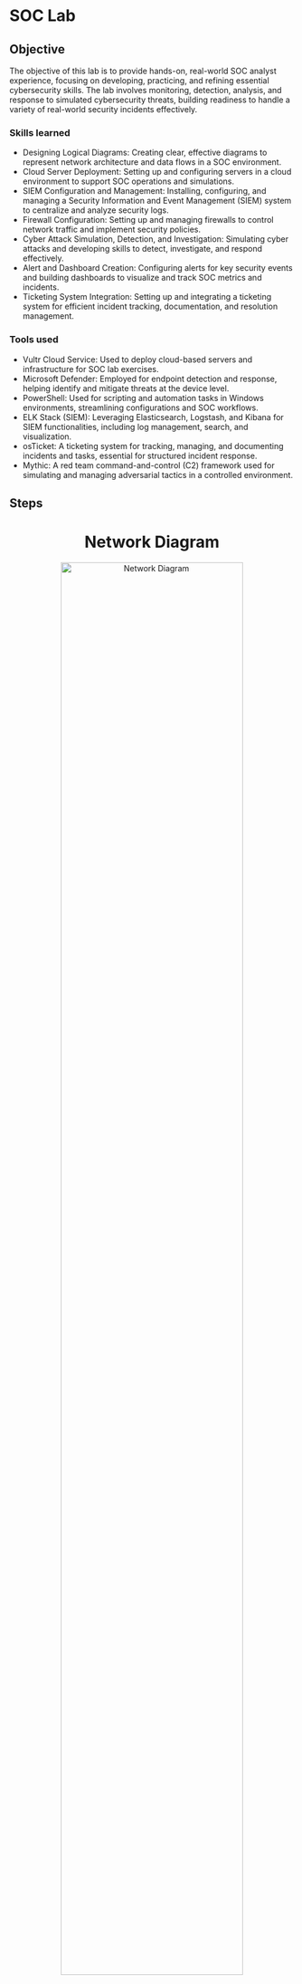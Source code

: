 # SOC Lab

## Objective
The objective of this lab is to provide hands-on, real-world SOC analyst experience, focusing on developing, practicing, and refining essential cybersecurity skills. The lab involves monitoring, detection, analysis, and response to simulated cybersecurity threats, building readiness to handle a variety of real-world security incidents effectively.

### Skills learned
- Designing Logical Diagrams: Creating clear, effective diagrams to represent network architecture and data flows in a SOC environment.
- Cloud Server Deployment: Setting up and configuring servers in a cloud environment to support SOC operations and simulations.
- SIEM Configuration and Management: Installing, configuring, and managing a Security Information and Event Management (SIEM) system to centralize and analyze security logs.
- Firewall Configuration: Setting up and managing firewalls to control network traffic and implement security policies.
- Cyber Attack Simulation, Detection, and Investigation: Simulating cyber attacks and developing skills to detect, investigate, and respond effectively.
- Alert and Dashboard Creation: Configuring alerts for key security events and building dashboards to visualize and track SOC metrics and incidents.
- Ticketing System Integration: Setting up and integrating a ticketing system for efficient incident tracking, documentation, and resolution management.
  
### Tools used
- Vultr Cloud Service: Used to deploy cloud-based servers and infrastructure for SOC lab exercises.
- Microsoft Defender: Employed for endpoint detection and response, helping identify and mitigate threats at the device level.
- PowerShell: Used for scripting and automation tasks in Windows environments, streamlining configurations and SOC workflows.
- ELK Stack (SIEM): Leveraging Elasticsearch, Logstash, and Kibana for SIEM functionalities, including log management, search, and visualization.
- osTicket: A ticketing system for tracking, managing, and documenting incidents and tasks, essential for structured incident response.
- Mythic: A red team command-and-control (C2) framework used for simulating and managing adversarial tactics in a controlled environment.

## Steps
<div align="center">

# Network Diagram

<img src="https://i.imgur.com/9Vaz93E.png" height="80%" width="80%" alt="Network Diagram"/>

<br><br>

# Servers Created

<img src="https://i.imgur.com/gkUFaeo.png" height="80%" width="80%" alt="Servers"/>

<br><br>

# Firewall Configuration

<img src="https://i.imgur.com/QEvXSo1.png" height="80%" width="80%" alt="Firewall Configuration"/>

<br><br>

# Detection Rules & Alerts

<img src="https://i.imgur.com/yKOiu8Y.png" height="80%" width="80%" alt="Detection Rules & Alerts"/>

<br><br>

# Authentication Activity Dashboard

<img src="https://i.imgur.com/zGjXqF3.png" height="80%" width="80%" alt="Authentication Activity Dashboard"/>

<br><br>


# Suspicious Activity Dashboard

<img src="https://i.imgur.com/VswgmBD.png" height="80%" width="80%" alt="Suspicious activity dashboard"/>

<br><br>

# osTicket

<img src="https://i.imgur.com/vjxoLNP.png" height="80%" width="80%" alt="osTicket"/>

<br><br>

# osTicket Open

<img src="https://i.imgur.com/nivWvck.png" height="80%" width="80%" alt="OsTicket Open"/>

<br><br>


# osTicket Assigned

<img src="https://i.imgur.com/uZF2KdF.png" height="80%" width="80%" alt="OsTicket Assigned"/>

<br><br>


# Attack Diagram

<img src="https://i.imgur.com/dJVKMPE.png" height="40%" width="40%" alt="Attack Diagram"/>
<img src="https://i.imgur.com/q46v6iV.png" height="40%" width="40%" alt="Attack Diagram"/>



# Mythic Firewall Configuration

<img src="https://i.imgur.com/AuboGFg.png" height="80%" width="80%" alt="Firewall Configuration"/>

<br><br>

# Mythic

<img src="https://i.imgur.com/BnTx281.png" height="80%" width="80%" alt="Mythic"/>

<br><br>

# Payload

<img src="https://i.imgur.com/c4Zheyh.png" height="80%" width="80%" alt="Payload"/>

<br><br>


# Exfiltrated password from Windows server

<img src="https://i.imgur.com/slBRY3E.png" height="80%" width="80%" alt="Day 21"/>

<br><br>


</div>
